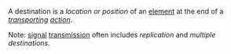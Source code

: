 A destination is a *location or position* of an [element](https://github.com/gcassel/Modular-Organization-Terminology/blob/master/terms/element.md) at the end of a *[transporting](https://github.com/gcassel/Modular-Organization-Terminology/blob/master/terms/transport.md) [action](https://github.com/gcassel/Modular-Organization-Terminology/blob/master/terms/action.md)*.

Note: [signal](https://github.com/gcassel/Modular-Organization-Terminology/blob/master/terms/signal.md) [transmission](https://github.com/gcassel/Modular-Organization-Terminology/blob/master/terms/transmit.md) often includes *replication* and *multiple destinations*.
